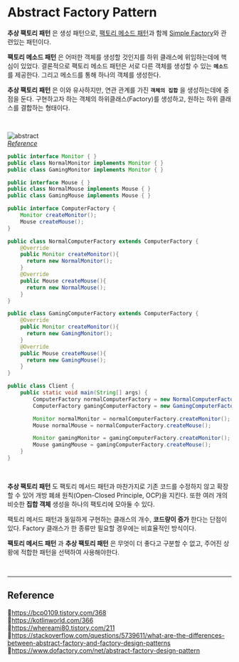 # Abstract Factory Pattern

**추상 팩토리 패턴** 은 생성 패턴으로, [팩토리 메소드 패턴](https://github.com/da-in/tech-interview-study/blob/main/Design%20Pattern/Factory%20Method%20Pattern.md)과 함께 [Simple Factory](https://github.com/da-in/tech-interview-study/blob/main/Design%20Pattern/Factory%20Method%20Pattern.md)와 관련있는 패턴이다.

**팩토리 메소드 패턴** 은 어떠한 객체를 생성할 것인지를 하위 클래스에 위임하는데에 핵심이 있었다. 결론적으로 팩토리 메소드 패턴은 서로 다른 객체를 생성할 수 있는 **`메소드`** 를 제공한다. 그리고 메소드를 통해 하나의 객체를 생성한다.

**추상 팩토리 패턴** 은 이와 유사하지만, 연관 관계를 가진 **`객체의 집합`** 을 생성하는데에 중점을 둔다. 구현하고자 하는 객체의 하위클래스(Factory)를 생성하고, 원하는 하위 클래스를 결합하는 형태이다.

<br/>

![abstract](https://user-images.githubusercontent.com/66757141/211338561-e3b4a4c8-5126-4561-bc88-ff4d1962afa0.png)<br/>
_[Reference](https://www.dofactory.com/net/abstract-factory-design-pattern)_

```java
public interface Monitor { }
public class NormalMonitor implements Monitor { }
public class GamingMonitor implements Monitor { }

public interface Mouse { }
public class NormalMouse implements Mouse { }
public class GamingMouse implements Mouse { }
```

```java
public interface ComputerFactory {
    Monitor createMonitor();
    Mouse createMouse();
}

public class NormalComputerFactory extends ComputerFactory {
    @Override
    public Monitor createMonitor(){
      return new NormalMonitor();
    }
    @Override
    public Mouse createMouse(){
      return new NormalMouse();
    }
}

public class GamingComputerFactory extends ComputerFactory {
    @Override
    public Monitor createMonitor(){
      return new GamingMonitor();
    }
    @Override
    public Mouse createMouse(){
      return new GamingMouse();
    }
}
```

```java
public class Client {
    public static void main(String[] args) {
        ComputerFactory normalComputerFactory = new NormalComputerFactory();
        ComputerFactory gamingComputerFactory = new GamingComputerFactory();

        Monitor normalMonitor = normalComputerFactory.createMonitor();
        Mouse normalMouse = normalComputerFactory.createMouse();

        Monitor gamingMonitor = gamingComputerFactory.createMonitor();
        Mouse gamingMouse = gamingComputerFactory.createMouse();
    }
}
```

<br/>

**추상 팩토리 패턴** 도 팩토리 메서드 패턴과 마찬가지로 기존 코드를 수정하지 않고 확장할 수 있어 개방 폐쇄 원칙(Open-Closed Principle, OCP)을 지킨다. 또한 여러 개의 비슷한 **집합 객체** 생성을 하나의 팩토리에 모아둘 수 있다.

팩토리 메서드 패턴과 동일하게 구현하는 클래스의 개수, **코드량이 증가** 한다는 단점이 있다. Factory 클래스가 한 종류만 필요할 경우에는 비효율적인 방식이다.

**팩토리 메서드 패턴** 과 **추상 팩토리 패턴** 은 무엇이 더 좋다고 구분할 수 없고, 주어진 상황에 적합한 패턴을 선택하여 사용해야한다.

<br/>

---

## Reference

📄https://bcp0109.tistory.com/368  
📄https://kotlinworld.com/366  
📄https://whereami80.tistory.com/211  
📄https://stackoverflow.com/questions/5739611/what-are-the-differences-between-abstract-factory-and-factory-design-patterns  
📄https://www.dofactory.com/net/abstract-factory-design-pattern

